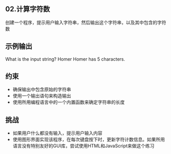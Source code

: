 ## 02.计算字符数


创建一个程序，提示用户输入字符串，然后输出这个字符串，以及其中包含的字符数



## 示例输出
What is the input string? Homer
Homer has 5 characters.



## 约束

- 确保输出中包含原始的字符串
- 使用一个输出语句来构造输出
- 使用所用编程语言中的一个内置函数来确定字符串的长度



## 挑战
- 如果用户什么都没有输入，提示用户输入内容
- 使用图形界面实现该程序，在每次键盘按下时，更新字符计数信息。如果所用语言没有特别友好的GUI库，尝试使用HTML和JavaScript来做这个练习

